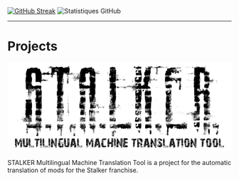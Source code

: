 [![GitHub Streak](http://github-readme-streak-stats.herokuapp.com/?user=Genoxis12&theme=dark&background=000000)](https://git.io/streak-stats) ![Statistiques GitHub](https://github-readme-stats.vercel.app/api?username=Genoxis12)

---
<H1>Projects</H1>
<div>
  <a href="https://github.com/Genoxis12/STALKER-multilingual-machine-translation-tool">
    <img src="https://github.com/Genoxis12/STALKER-multilingual-machine-translation-tool/blob/main/images/trad_title_without_logo.png" height="200" />
  </a>
</div>
<p>STALKER Multilingual Machine Translation Tool is a project for the automatic translation of mods for the Stalker franchise.</p>
